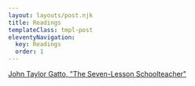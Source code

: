 ```yaml
---
layout: layouts/post.njk
title: Readings 
templateClass: tmpl-post
eleventyNavigation:
  key: Readings 
  order: 1
---
```


<!--
| ![](/img/loom_table_s.jpg) |
|:--:|
| yes! |
-->


[John Taylor Gatto, "The Seven-Lesson Schoolteacher"](https://selfdirectededucation.neocities.org/pdf/JTG%20The%20Seven%20Lesson%20Schoolteacher.pdf)


